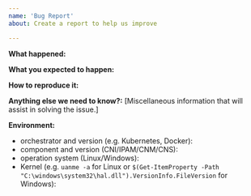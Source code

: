 ```yaml
---
name: 'Bug Report'
about: Create a report to help us improve

---
```


**What happened:**


**What you expected to happen:**


**How to reproduce it:**


**Anything else we need to know?:**
[Miscellaneous information that will assist in solving the issue.]


**Environment:**
- orchestrator and version (e.g. Kubernetes, Docker):
- component and version (CNI/IPAM/CNM/CNS):
- operation system (Linux/Windows):
- Kernel (e.g. `uanme -a` for Linux or `$(Get-ItemProperty -Path "C:\windows\system32\hal.dll").VersionInfo.FileVersion` for Windows):

